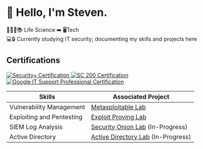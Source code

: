 # 👋 Hello, I'm Steven.

👩🏻‍🎓📚  Life Science ➡️ 🖥️Tech <br/>
💻🔒  Currently studying IT security; documenting my skills and projects here<br/>

## Certifications
</div><div style="display: inline-block;">
    <a href="https://www.credly.com/badges/51aedf61-04a0-4186-b0d9-7ff62951cc54/linked_in_profile">
        <img src="https://img.shields.io/badge/-Security%2B-EE4C2C?&style=for-the-badge&logo=CompTIA&logoColor=white" alt="Security+ Certification" />
<div style="display: inline-block;">
    <a href="https://learn.microsoft.com/en-us/users/stevennguyen-9849/credentials/6c3a0004dce2d373?ref=https%3A%2F%2Fwww.linkedin.com%2F">
        <img src="https://img.shields.io/badge/-SC%20200-0078D4?&style=for-the-badge&logo=Microsoft&logoColor=white" alt="SC 200 Certification" />
    </a>
</div>
<div style="display: inline-block;">
    <a href="https://raw.githubusercontent.com/StevenNguyenCyber/Images/main/google%20it.png?token=GHSAT0AAAAAACTJL6TNRJ66S5CIUAJWVNPOZTOOEQA">
        <img src="https://img.shields.io/badge/-Google%20IT%20Support%20Professional-4285F4?&style=for-the-badge&logo=Google&logoColor=white" alt="Google IT Support Professional Certification" />
    </a>
</div>

 <br />

| Skills                                        | Associated Project         |
|-----------------------------------------------|----------------------------|
| Vulnerability Management                      | <a href="https://github.com/StevenNguyenCyber/Vulnerability-Management">Metasploitable Lab</a>|
| Exploiting and Pentesting                     | <a href="https://github.com/StevenNguyenCyber/Vulnerability-Management/blob/main/ExploitProvingGround.md">Exploit Proving Lab</a>|
| SIEM Log Analysis                             | <a href="In-Progress">Security Onion Lab</a> (In-Progress) |
| Active Directory                              | <a href="In-Progress">Active Directory Lab</a> (In-Progress)|




